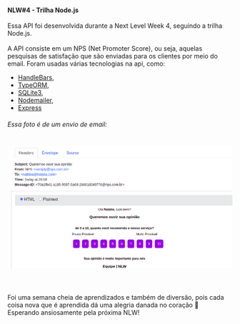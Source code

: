 #### NLW#4 - Trilha Node.js

 Essa API foi desenvolvida durante a Next Level Week 4, seguindo a trilha Node.js. <br /><br />
A API consiste em um NPS (Net Promoter Score), ou seja, aquelas pesquisas de satisfação que são enviadas para os clientes por meio do email. Foram usadas várias tecnologias na api, como:
- [HandleBars](https://handlebarsjs.com),
- [TypeORM](https://typeorm.io/#/),
- [SQLite3](https://www.sqlite.org/index.html),
- [Nodemailer](https://nodemailer.com/about/),
- [Express](https://expressjs.com/pt-br/)

###### Essa foto é de um envio de email:

<h1 align="center">
<img alt="Foto do projeto" title="#NextLevelWeek4" src="./ProjectPicture/nlw4.png"/>
</h1>
<br/>

Foi uma semana cheia de aprendizados e também de diversão, pois cada coisa nova que é aprendida dá uma alegria danada no coração 🥰
<br/>
Esperando ansiosamente pela próxima NLW!